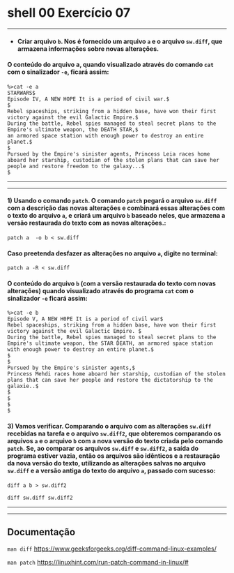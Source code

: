 # shell 00 Exercício 07
---

- #### Criar arquivo `b`. Nos é fornecido um arquivo `a` e o arquivo `sw.diff`, que armazena informações sobre novas alterações.

#### O conteúdo do arquivo a, quando visualizado através do comando `cat` com o sinalizador `-e`, ficará assim:

```
%>cat -e a
STARWARS$
Episode IV, A NEW HOPE It is a period of civil war.$
$
Rebel spaceships, striking from a hidden base, have won their first victory against the evil Galactic Empire.$
During the battle, Rebel spies managed to steal secret plans to the Empire's ultimate weapon, the DEATH STAR,$
an armored space station with enough power to destroy an entire planet.$
$
Pursued by the Empire's sinister agents, Princess Leia races home aboard her starship, custodian of the stolen plans that can save her people and restore freedom to the galaxy...$
$
```
---
---

#### 1) Usando o comando `patch`. O comando `patch` pegará o arquivo `sw.diff` com a descrição das novas alterações e combinará essas alterações com o texto do arquivo `a`, e criará um arquivo `b` baseado neles, que armazena a versão restaurada do texto com as novas alterações.:

    patch a  -o b < sw.diff

#### Caso preetenda desfazer as alterações no arquivo `a`, digite no terminal:

    patch a -R < sw.diff

#### O conteúdo do arquivo `b` (com a versão restaurada do texto com novas alterações) quando visualizado através do programa `cat` com o sinalizador `-e` ficará assim:

```
%>cat -e b
Episode V, A NEW H0PE It is a period of civil war$
Rebel spaceships, striking from a hidden base, have won their first victory against the evil Galactic Empire. $
During the battle, Rebel spies managed to steal secret plans to the Empire's ultimate weapon, the STAR DEATH, an armored space station with enough power to destroy an entire planet.$
$
$
Pursued by the Empire's sinister agents,$
Princess Mehdi races home aboard her starship, custodian of the stolen plans that can save her people and restore the dictatorship to the galaxie..$
$
$
$
$
```

#### 3) Vamos verificar. Comparando o arquivo com as alterações `sw.diff` recebidas na tarefa e o arquivo `sw.diff2`, que obteremos comparando os arquivos `a` e o arquivo `b` com a nova versão do texto criada pelo comando `patch`. Se, ao comparar os arquivos `sw.diff` e `sw.diff2`, a saída do programa estiver vazia, então os arquivos são idênticos e a restauração da nova versão do texto, utilizando as alterações salvas no arquivo ` sw.diff` e a versão antiga do texto do arquivo `a`, passado com sucesso:

    diff a b > sw.diff2

    diff sw.diff sw.diff2



---
---


## Documentação

`man diff`
https://www.geeksforgeeks.org/diff-command-linux-examples/


`man patch`
https://linuxhint.com/run-patch-command-in-linux/# 